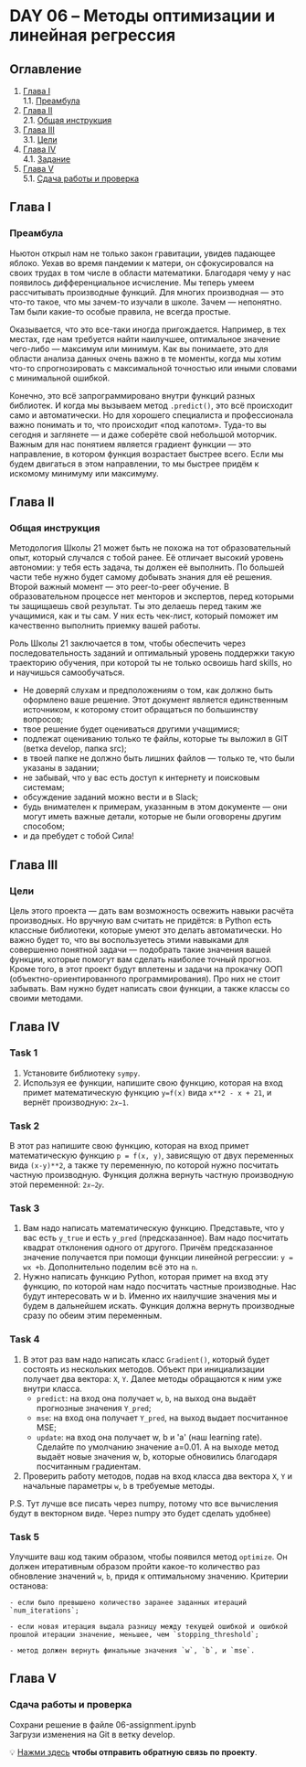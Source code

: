 # DAY 06 – Методы оптимизации и линейная регрессия
## Оглавление
1. [Глава I](#глава-i) \
    1.1. [Преамбула](#преамбула)
2. [Глава II](#глава-ii) \
    2.1. [Общая инструкция](#общая-инструкция)
3. [Глава III](#глава-iii) \
    3.1. [Цели](#цели)
4. [Глава IV](#глава-iv) \
    4.1. [Задание](#задание)
5. [Глава V](#глава-v) \
    5.1. [Сдача работы и проверка](#сдача-работы-и-проверка)

## Глава I
### Преамбула
Ньютон открыл нам не только закон гравитации, увидев падающее яблоко. Уехав во время пандемии к матери, 
он сфокусировался на своих трудах в том числе в области математики. Благодаря чему у нас появилось дифференциальное 
исчисление. Мы теперь умеем рассчитывать производные функций. Для многих производная — это что-то такое, 
что мы зачем-то изучали в школе. Зачем — непонятно. Там были какие-то особые правила, не всегда простые.

Оказывается, что это все-таки иногда пригождается. Например, в тех местах, где нам требуется найти наилучшее, 
оптимальное значение чего-либо — максимум или минимум. Как вы понимаете, это для области анализа данных очень 
важно в те моменты, когда мы хотим что-то спрогнозировать с максимальной точностью или иными словами с минимальной ошибкой.

Конечно, это всё запрограммировано внутри функций разных библиотек. И когда мы вызываем метод `.predict()`, 
это всё происходит само и автоматически. Но для хорошего специалиста и профессионала важно понимать и то, что происходит 
«под капотом». Туда-то вы сегодня и заглянете — и даже соберёте свой небольшой моторчик.
Важным для нас понятием является градиент функции — это направление, в котором функция возрастает быстрее всего. 
Если мы будем двигаться в этом направлении, то мы быстрее придём к искомому минимуму или максимуму.


## Глава II
### Общая инструкция

Методология Школы 21 может быть не похожа на тот образовательный опыт, который случался с тобой ранее. Её отличает высокий уровень автономии: у тебя есть задача, ты должен её выполнить. По большей части тебе нужно будет самому добывать знания для её решения. Второй важный момент — это peer-to-peer обучение. В образовательном процессе нет менторов и экспертов, перед которыми ты защищаешь свой результат. Ты это делаешь перед таким же учащимися, как и ты сам. У них есть чек-лист, который поможет им качественно выполнить приемку вашей работы.

Роль Школы 21 заключается в том, чтобы обеспечить через последовательность заданий и оптимальный уровень поддержки такую траекторию обучения, при которой ты не только освоишь hard skills, но и научишься самообучаться.

- Не доверяй слухам и предположениям о том, как должно быть оформлено ваше решение. Этот документ является единственным источником, к которому стоит обращаться по большинству вопросов;
- твое решение будет оцениваться другими учащимися;
- подлежат оцениванию только те файлы, которые ты выложил в GIT (ветка develop, папка src);
- в твоей папке не должно быть лишних файлов — только те, что были указаны в задании;
- не забывай, что у вас есть доступ к интернету и поисковым системам;
- обсуждение заданий можно вести и в Slack;
- будь внимателен к примерам, указанным в этом документе — они могут иметь важные детали, которые не были оговорены другим способом;
- и да пребудет с тобой Сила!



## Глава III
### Цели
Цель этого проекта — дать вам возможность освежить навыки расчёта производных. Но вручную вам считать не придётся: 
в Python есть классные библиотеки, которые умеют это делать автоматически. Но важно будет то, что вы воспользуетесь 
этими навыками для совершенно понятной задачи — подобрать такие значения вашей функции, которые помогут вам сделать 
наиболее точный прогноз. Кроме того, в этот проект будут вплетены и задачи на прокачку ООП (объектно-ориентированного
программирования). Про них не стоит забывать. Вам нужно будет написать свои функции, а также классы со своими методами.

## Глава IV

### Task 1
1. Установите библиотеку `sympy`.
2. Используя ее функции, напишите свою функцию, которая 
на вход примет математическую функцию `y=f(x)` вида `x**2 - x + 21`, и вернёт производную: `2𝑥−1`.

### Task 2
В этот раз напишите свою функцию, которая на вход примет математическую функцию `p = f(x, y)`, 
зависящую от двух переменных вида `(x-y)**2`, а также ту переменную, по которой нужно посчитать частную производную. 
Функция должна вернуть частную производную этой переменной: `2𝑥−2𝑦`.

### Task 3
1. Вам надо написать математическую функцию. Представьте, что у вас есть `y_true` и есть `y_pred` (предсказанное).
Вам надо посчитать квадрат отклонения одного от другого. Причём предсказанное значение получается при помощи 
функции линейной регрессии: `y = wx +b`. Дополнительно поделим всё это на `n`.
2.  Нужно написать функцию Python, которая примет на вход эту функцию, по которой нам надо посчитать 
частные производные. Нас будут интересовать w и b. Именно их наилучшие значения мы и будем в дальнейшем искать. 
Функция должна вернуть производные сразу по обеим этим переменным.

### Task 4
1. В этот раз вам надо написать класс `Gradient()`, который будет состоять из нескольких методов. Объект при 
инициализации получает два вектора: `X`, `Y`. Далее методы обращаются к ним уже внутри класса.
    - `predict`: на вход она получает `w`, `b`, на выход она выдаёт прогнозные значения `Y_pred`;
    - `mse`: на вход она получает `Y_pred`, на выход выдает посчитанное MSE;
    - `update`: на вход она получает w, b и 'a' (наш learning rate). Сделайте по умолчанию значение a=0.01. А на 
выходe метод выдаёт новые значения w, b, которые обновились благодаря посчитанным градиентам.
2. Проверить работу методов, подав на вход класса два вектора `X`, `Y` и начальные параметры `w`, `b` в требуемые методы.

P.S. Тут лучше все писать через numpy, потому что все вычисления будут в векторном виде. Через numpy это будет сделать удобнее)

### Task 5
Улучшите ваш код таким образом, чтобы появился метод `optimize`. Он должен итеративным образом пройти какое-то 
количество раз обновление значений `w`, `b`, придя к оптимальному значению. Критерии останова:

    - если было превышено количество заранее заданных итераций `num_iterations`;

    - если новая итерация выдала разницу между текущей ошибкой и ошибкой прошлой итерации значение, меньшее, чем `stopping_threshold`;

    - метод должен вернуть финальные значения `w`, `b`, и `mse`.


## Глава V
### Сдача работы и проверка
Сохрани решение в файле 06-assignment.ipynb\
Загрузи изменения на Git в ветку develop.

💡 [Нажми здесь](https://forms.gle/HT7buPCCSshu5RYXA) **чтобы отправить обратную связь по проекту**. 
